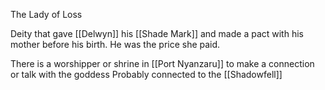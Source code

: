 The Lady of Loss

Deity that gave [[Delwyn]] his [[Shade Mark]] and made a pact with his mother before his birth. He was the price she paid.

There is a worshipper or shrine in [[Port Nyanzaru]] to make a connection or talk with the goddess
Probably connected to the [[Shadowfell]]